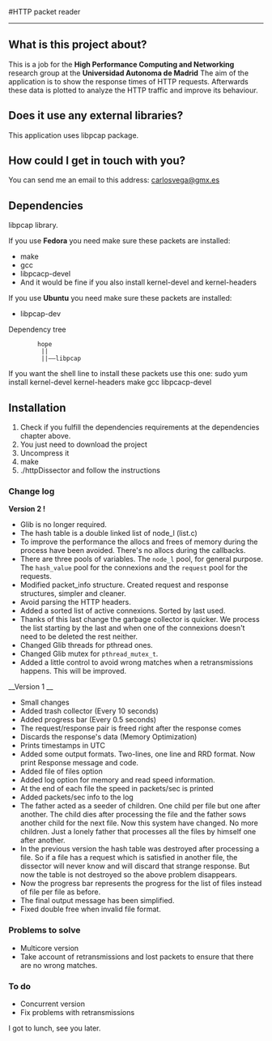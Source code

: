 #HTTP packet reader   
***  
## What is this project about?

This is a job for the **High Performance Computing and Networking** research group at the **Universidad Autonoma de Madrid**
The aim of the application is to show the response times of HTTP requests.
Afterwards these data is plotted to analyze the HTTP traffic and improve its behaviour.

## Does it use any external libraries?
This application uses libpcap package.

## How could I get in touch with you?
You can send me an email to this address: carlosvega@gmx.es

## Dependencies

libpcap library.

If you use __Fedora__ you need make sure these packets are installed:
- make
- gcc
- libpcacp-devel
- And it would be fine if you also install kernel-devel and kernel-headers

If you use __Ubuntu__ you need make sure these packets are installed:
- libpcap-dev

Dependency tree

            hope
             ||
             ||——libpcap
                   
If you want the shell line to install these packets use this one:
sudo yum install kernel-devel kernel-headers make gcc libpcacp-devel

## Installation

1. Check if you fulfill the dependencies requirements at the dependencies chapter above.
2. You just need to download the project
3. Uncompress it
4. make
5. ./httpDissector and follow the instructions


### Change log

__Version 2 !__

 - Glib is no longer required.
 - The hash table is a double linked list of node_l (list.c)
 - To improve the performance the allocs and frees of memory during the process have been avoided. There's no allocs during the callbacks.
 - There are three pools of variables. The `node_l` pool, for general purpose. The `hash_value` pool for the connexions and the `request` pool for the requests.
 - Modified packet_info structure. Created request and response structures, simpler and cleaner.
 - Avoid parsing the HTTP headers.
 - Added a sorted list of active connexions. Sorted by last used.
 - Thanks of this last change the garbage collector is quicker. We process the list starting by the last and when one of the connexions doesn't need to be deleted the rest neither.
 - Changed Glib threads for pthread ones.
 - Changed Glib mutex for `pthread_mutex_t`.
 - Added a little control to avoid wrong matches when a retransmissions happens. This will be improved.

__Version 1 __

 - Small changes
 - Added trash collector (Every 10 seconds)
 - Added progress bar (Every 0.5 seconds)
 - The request/response pair is freed right after the response comes
 - Discards the response's data (Memory Optimization)
 - Prints timestamps in UTC
 - Added some output formats. Two-lines, one line and RRD format. Now print Response message and code.
 - Added file of files option
 - Added log option for memory and read speed information.
 - At the end of each file the speed in packets/sec is printed
 - Added packets/sec info to the log
 - The father acted as a seeder of children. One child per file but one after another. The child dies after processing the file and the father sows another child for the next file. Now this system have changed. No more children. Just a lonely father that processes all the files by himself one after another.
 - In the previous version the hash table was destroyed after processing a file. So if a file has a request which is satisfied in another file, the dissector will never know and will discard that strange response. But now the table is not destroyed so the above problem disappears.
 - Now the progress bar represents the progress for the list of files instead of file per file as before.
 - The final output message has been simplified.
 - Fixed double free when invalid file format.
 

### Problems to solve

 - Multicore version
 - Take account of retransmissions and lost packets to ensure that there are no wrong matches.

### To do

 - Concurrent version
 - Fix problems with retransmissions


I got to lunch, see you later.
